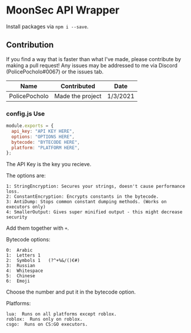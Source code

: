 # MoonSec API Wrapper

Install packages via `npm i --save`.

## Contribution

If you find a way that is faster than what I've made, please contribute by making a pull request! Any issues may be addressed to me via Discord (PolicePocholo#0067) or the issues tab.

Name|Contributed|Date
---|---|---
PolicePocholo|Made the project|1/3/2021


### config.js Use

```js
module.exports = {
  api_key: "API KEY HERE",
  options: "OPTIONS HERE",
  bytecode: "BYTECODE HERE",
  platform: "PLATFORM HERE",
};
```

The API Key is the key you recieve.

The options are:

```
1: StringEncryption: Secures your strings, doesn't cause performance loss.
2: ConstantEncryption: Encrypts constants in the bytecode.
3: AntiDump: Stops common constant dumping methods. (Works on executors only)
4: SmallerOutput: Gives super minified output - this might decrease security
```

Add them together with `+`.

Bytecode options:

```
0:  Arabic
1:  Letters 1
2:  Symbols 1   (?^+%&/()€#)
3:  Russian
4:  Whitespace
5:  Chinese
6:  Emoji
```

Choose the number and put it in the bytecode option.

Platforms:

```
lua:  Runs on all platforms except roblox.
roblox:  Runs only on roblox.
csgo:  Runs on CS:GO executors.
```
